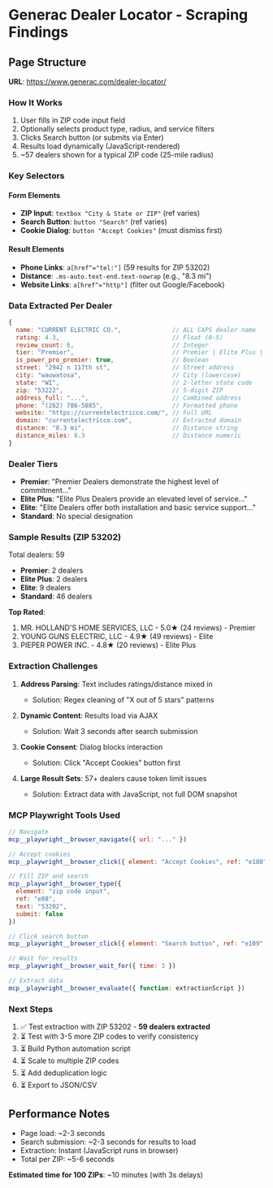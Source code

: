 # Generac Dealer Locator - Scraping Findings

## Page Structure

**URL**: https://www.generac.com/dealer-locator/

### How It Works
1. User fills in ZIP code input field
2. Optionally selects product type, radius, and service filters
3. Clicks Search button (or submits via Enter)
4. Results load dynamically (JavaScript-rendered)
5. ~57 dealers shown for a typical ZIP code (25-mile radius)

### Key Selectors

#### Form Elements
- **ZIP Input**: `textbox "City & State or ZIP"` (ref varies)
- **Search Button**: `button "Search"` (ref varies)
- **Cookie Dialog**: `button "Accept Cookies"` (must dismiss first)

#### Result Elements
- **Phone Links**: `a[href^="tel:"]` (59 results for ZIP 53202)
- **Distance**: `.ms-auto.text-end.text-nowrap` (e.g., "8.3 mi")
- **Website Links**: `a[href^="http"]` (filter out Google/Facebook)

### Data Extracted Per Dealer

```javascript
{
  name: "CURRENT ELECTRIC CO.",              // ALL CAPS dealer name
  rating: 4.3,                               // Float (0-5)
  review_count: 6,                           // Integer
  tier: "Premier",                           // Premier | Elite Plus | Elite | Standard
  is_power_pro_premier: true,                // Boolean
  street: "2942 n 117th st",                 // Street address
  city: "wauwatosa",                         // City (lowercase)
  state: "WI",                               // 2-letter state code
  zip: "53222",                              // 5-digit ZIP
  address_full: "...",                       // Combined address
  phone: "(262) 786-5885",                   // Formatted phone
  website: "https://currentelectricco.com/", // Full URL
  domain: "currentelectricco.com",           // Extracted domain
  distance: "8.3 mi",                        // Distance string
  distance_miles: 8.3                        // Distance numeric
}
```

### Dealer Tiers

- **Premier**: "Premier Dealers demonstrate the highest level of commitment..."
- **Elite Plus**: "Elite Plus Dealers provide an elevated level of service..."
- **Elite**: "Elite Dealers offer both installation and basic service support..."
- **Standard**: No special designation

### Sample Results (ZIP 53202)

Total dealers: 59
- **Premier**: 2 dealers
- **Elite Plus**: 2 dealers
- **Elite**: 9 dealers
- **Standard**: 46 dealers

**Top Rated**:
1. MR. HOLLAND'S HOME SERVICES, LLC - 5.0★ (24 reviews) - Premier
2. YOUNG GUNS ELECTRIC, LLC - 4.9★ (49 reviews) - Elite
3. PIEPER POWER INC. - 4.8★ (20 reviews) - Elite Plus

### Extraction Challenges

1. **Address Parsing**: Text includes ratings/distance mixed in
   - Solution: Regex cleaning of "X out of 5 stars" patterns

2. **Dynamic Content**: Results load via AJAX
   - Solution: Wait 3 seconds after search submission

3. **Cookie Consent**: Dialog blocks interaction
   - Solution: Click "Accept Cookies" button first

4. **Large Result Sets**: 57+ dealers cause token limit issues
   - Solution: Extract data with JavaScript, not full DOM snapshot

### MCP Playwright Tools Used

```javascript
// Navigate
mcp__playwright__browser_navigate({ url: "..." })

// Accept cookies
mcp__playwright__browser_click({ element: "Accept Cookies", ref: "e180" })

// Fill ZIP and search
mcp__playwright__browser_type({
  element: "zip code input",
  ref: "e88",
  text: "53202",
  submit: false
})

// Click search button
mcp__playwright__browser_click({ element: "Search button", ref: "e109" })

// Wait for results
mcp__playwright__browser_wait_for({ time: 3 })

// Extract data
mcp__playwright__browser_evaluate({ function: extractionScript })
```

### Next Steps

1. ✅ Test extraction with ZIP 53202 - **59 dealers extracted**
2. ⏳ Test with 3-5 more ZIP codes to verify consistency
3. ⏳ Build Python automation script
4. ⏳ Scale to multiple ZIP codes
5. ⏳ Add deduplication logic
6. ⏳ Export to JSON/CSV

## Performance Notes

- Page load: ~2-3 seconds
- Search submission: ~2-3 seconds for results to load
- Extraction: Instant (JavaScript runs in browser)
- Total per ZIP: ~5-6 seconds

**Estimated time for 100 ZIPs**: ~10 minutes (with 3s delays)
